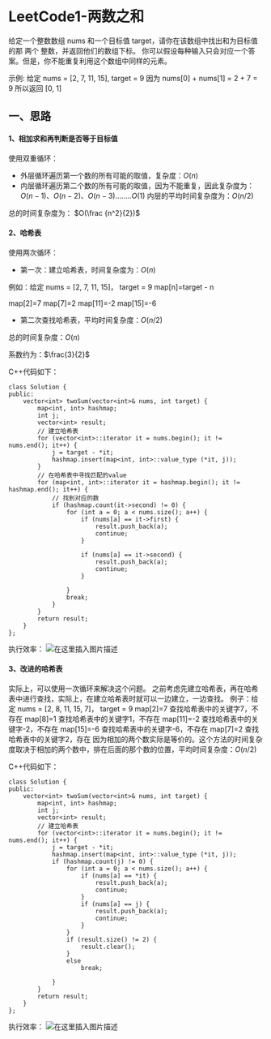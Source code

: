 # LeetCode1-两数之和

给定一个整数数组 nums 和一个目标值 target，请你在该数组中找出和为目标值的那 两个 整数，并返回他们的数组下标。
你可以假设每种输入只会对应一个答案。但是，你不能重复利用这个数组中同样的元素。

示例:
给定 nums = [2, 7, 11, 15], target = 9
因为 nums[0] + nums[1] = 2 + 7 = 9
所以返回 [0, 1]

## 一、思路

#### 1、相加求和再判断是否等于目标值
使用双重循环：
- 外层循环遍历第一个数的所有可能的取值，复杂度：$O(n)$
- 内层循环遍历第二个数的所有可能的取值，因为不能重复，因此复杂度为：$O(n-1)、O(n-2)、O(n-3)........O(1)$
内层的平均时间复杂度为：$O(n/2)$

总的时间复杂度为： $O(\frac {n^2}{2})$

#### 2、哈希表
使用两次循环：
- 第一次：建立哈希表，时间复杂度为：$O(n)$

例如：给定 nums = [2, 7, 11, 15]， target = 9
map[n]=target - n

map[2]=7
map[7]=2
map[11]=-2
map[15]=-6
- 第二次查找哈希表，平均时间复杂度：$O(n/2)$

总的时间复杂度：$O(n)$

系数约为：$\frac{3}{2}$

C++代码如下：
```
class Solution {
public:
	vector<int> twoSum(vector<int>& nums, int target) {
		map<int, int> hashmap;
		int j;
		vector<int> result;
		// 建立哈希表
		for (vector<int>::iterator it = nums.begin(); it != nums.end(); it++) {
			j = target - *it;
			hashmap.insert(map<int, int>::value_type (*it, j));
		}
		// 在哈希表中寻找匹配的value
		for (map<int, int>::iterator it = hashmap.begin(); it != hashmap.end(); it++) {
			// 找到对应的数
			if (hashmap.count(it->second) != 0) {
				for (int a = 0; a < nums.size(); a++) {
					if (nums[a] == it->first) {
						result.push_back(a);
						continue;
					}
						
					if (nums[a] == it->second) {
						result.push_back(a);
						continue;
					}
						
				}
				break;
			}
		}
		return result;
	}
};
```
执行效率：
![在这里插入图片描述](https://img-blog.csdnimg.cn/20190206230948203.png?x-oss-process=image/watermark,type_ZmFuZ3poZW5naGVpdGk,shadow_10,text_aHR0cHM6Ly9ibG9nLmNzZG4ubmV0L2x5ZDE5OTU=,size_16,color_FFFFFF,t_70)


#### 3、改进的哈希表
实际上，可以使用一次循环来解决这个问题。
之前考虑先建立哈希表，再在哈希表中进行查找，实际上，在建立哈希表时就可以一边建立，一边查找。
例子：给定 nums = [2, 8, 11, 15, 7]， target = 9
map[2]=7
查找哈希表中的关键字7，不存在
map[8]=1
查找哈希表中的关键字1，不存在
map[11]=-2
查找哈希表中的关键字-2，不存在
map[15]=-6
查找哈希表中的关键字-6，不存在
map[7]=2
查找哈希表中的关键字2，存在
因为相加的两个数实际是等价的。这个方法的时间复杂度取决于相加的两个数中，排在后面的那个数的位置，平均时间复杂度：$O(n/2)$

C++代码如下：
```
class Solution {
public:
	vector<int> twoSum(vector<int>& nums, int target) {
		map<int, int> hashmap;
		int j;
		vector<int> result;
		// 建立哈希表
		for (vector<int>::iterator it = nums.begin(); it != nums.end(); it++) {
			j = target - *it;
			hashmap.insert(map<int, int>::value_type (*it, j));
			if (hashmap.count(j) != 0) {
				for (int a = 0; a < nums.size(); a++) {
					if (nums[a] == *it) {
						result.push_back(a);
						continue;
					}
					if (nums[a] == j) {
						result.push_back(a);
						continue;
					}
				}
				if (result.size() != 2) {
					result.clear();
				}
				else
					break;
				
			}
		}
		return result;
	}
};
```
执行效率：
![在这里插入图片描述](https://img-blog.csdnimg.cn/20190206231025937.png?x-oss-process=image/watermark,type_ZmFuZ3poZW5naGVpdGk,shadow_10,text_aHR0cHM6Ly9ibG9nLmNzZG4ubmV0L2x5ZDE5OTU=,size_16,color_FFFFFF,t_70)
